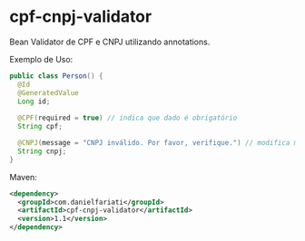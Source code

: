 cpf-cnpj-validator
==================

Bean Validator de CPF e CNPJ utilizando annotations.

Exemplo de Uso:

```java
public class Person() {
  @Id
  @GeneratedValue
  Long id;
  
  @CPF(required = true) // indica que dado é obrigatório
  String cpf;

  @CNPJ(message = "CNPJ inválido. Por favor, verifique.") // modifica mensagem padrão de erro
  String cnpj;
}
```

Maven:

```xml
<dependency>
  <groupId>com.danielfariati</groupId>
  <artifactId>cpf-cnpj-validator</artifactId>
  <version>1.1</version>
</dependency>
```